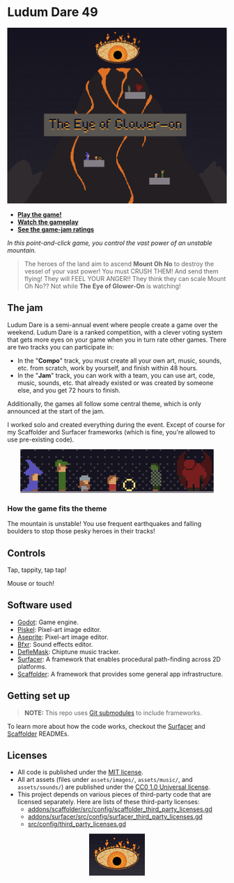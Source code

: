 # Ludum Dare 49


<p align="center">
  <img src="assets/images/animated_cover.gif"
       alt="A cover image.">
</p>


-   **[Play the game!](https://levilindsey.itch.io/the-eye-of-mount-glower-on)**
-   **[Watch the gameplay](https://youtu.be/PsbyLwgKQr0)**
-   **[See the game-jam ratings](https://ldjam.com/events/ludum-dare/49/ludum-dare-49)**

_In this point-and-click game, you control the vast power of an unstable mountain._

> The heroes of the land aim to ascend **Mount Oh No** to destroy the vessel of your vast power! You must CRUSH THEM! And send them flying! They will FEEL YOUR ANGER!! They think they can scale Mount Oh No?? Not while **The Eye of Glower-On** is watching!

## The jam

Ludum Dare is a semi-annual event where people create a game over the weekend. Ludum Dare is a ranked competition, with a clever voting system that gets more eyes on your game when you in turn rate other games. There are two tracks you can participate in:

-   In the "**Compo**" track, you must create all your own art, music, sounds, etc. from scratch, work by yourself, and finish within 48 hours.
-   In the "**Jam**" track, you can work with a team, you can use art, code, music, sounds, etc. that already existed or was created by someone else, and you get 72 hours to finish.

Additionally, the games all follow some central theme, which is only announced at the start of the jam.

I worked solo and created everything during the event. Except of course for my Scaffolder and Surfacer frameworks (which is fine, you're allowed to use pre-existing code).


<p align="center">
  <img src="assets/images/characters_demo.gif"
       alt="The various characters.">
</p>


### How the game fits the theme

The mountain is unstable! You use frequent earthquakes and falling boulders to stop those pesky heroes in their tracks!

## Controls

Tap, tappity, tap tap!

Mouse or touch!

## Software used

-   [Godot](https://godotengine.org/): Game engine.
-   [Piskel](https://www.piskelapp.com/user/5663844106502144): Pixel-art image editor.
-   [Aseprite](https://www.aseprite.org/): Pixel-art image editor.
-   [Bfxr](https://www.bfxr.net/): Sound effects editor.
-   [DefleMask](https://deflemask.com/): Chiptune music tracker.
-   [Surfacer](https://github.com/SnoringCatGames/surfacer/): A framework that enables procedural path-finding across 2D platforms.
-   [Scaffolder](https://github.com/SnoringCatGames/scaffolder/): A framework that provides some general app infrastructure.

## Getting set up

> **NOTE:** This repo uses [Git submodules](https://git-scm.com/book/en/v2/Git-Tools-Submodules) to include frameworks.

To learn more about how the code works, checkout the [Surfacer](https://github.com/SnoringCatGames/surfacer/) and [Scaffolder](https://github.com/SnoringCatGames/scaffolder/) READMEs.

## Licenses

-   All code is published under the [MIT license](LICENSE).
-   All art assets (files under `assets/images/`, `assets/music/`, and `assets/sounds/`) are published under the [CC0 1.0 Universal license](https://creativecommons.org/publicdomain/zero/1.0/deed.en).
-   This project depends on various pieces of third-party code that are licensed separately. Here are lists of these third-party licenses:
    -   [addons/scaffolder/src/config/scaffolder_third_party_licenses.gd](https://github.com/SnoringCatGames/scaffolder/blob/master/src/config/scaffolder_third_party_licenses.gd)
    -   [addons/surfacer/src/config/surfacer_third_party_licenses.gd](https://github.com/SnoringCatGames/surfacer/blob/master/src/config/surfacer_third_party_licenses.gd)
    -   [src/config/third_party_licenses.gd](./src/config/third_party_licenses.gd)


<p align="center">
  <img src="assets/images/gui/loading.gif"
       alt="An animated GIF.">
</p>
